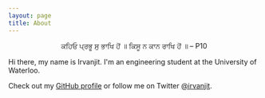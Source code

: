 ```yaml
---
layout: page
title: About
---
```


<p class="message">
<center>
ਕਹਿਓ ਪ੍ਰਭੂ ਸੁ ਭਾਖਿ ਹੋਂ ॥ ਕਿਸੂ ਨ ਕਾਨ ਰਾਖਿ ਹੋਂ ॥ – P10
</center>
</p>


Hi there, my name is Irvanjit. I'm an engineering student at the University of Waterloo.

Check out my [GitHub profile](https://github.com/irvanjit) or follow me on Twitter [@irvanjit](https://twitter.com/irvanjit).
